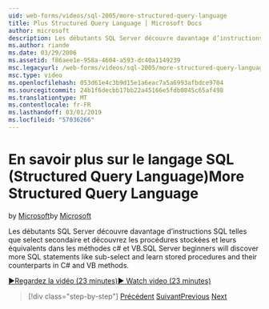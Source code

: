 ```yaml
---
uid: web-forms/videos/sql-2005/more-structured-query-language
title: Plus Structured Query Language | Microsoft Docs
author: microsoft
description: Les débutants SQL Server découvre davantage d’instructions SQL telles que select secondaire et découvrez les procédures stockées et leurs équivalents dans les méthodes c# et VB.
ms.author: riande
ms.date: 03/29/2006
ms.assetid: f86aee1e-958a-4604-a593-dc40a1149239
msc.legacyurl: /web-forms/videos/sql-2005/more-structured-query-language
msc.type: video
ms.openlocfilehash: 053d61e4c3b9d15e1a6eac7a5a6993afbdce9704
ms.sourcegitcommit: 24b1f6decbb17bb22a45166e5fdb0845c65af498
ms.translationtype: MT
ms.contentlocale: fr-FR
ms.lasthandoff: 03/01/2019
ms.locfileid: "57036266"
---
```

<a name="more-structured-query-language"></a><span data-ttu-id="42e62-103">En savoir plus sur le langage SQL (Structured Query Language)</span><span class="sxs-lookup"><span data-stu-id="42e62-103">More Structured Query Language</span></span>
====================
<span data-ttu-id="42e62-104">by [Microsoft](https://github.com/microsoft)</span><span class="sxs-lookup"><span data-stu-id="42e62-104">by [Microsoft](https://github.com/microsoft)</span></span>

<span data-ttu-id="42e62-105">Les débutants SQL Server découvre davantage d’instructions SQL telles que select secondaire et découvrez les procédures stockées et leurs équivalents dans les méthodes c# et VB.</span><span class="sxs-lookup"><span data-stu-id="42e62-105">SQL Server beginners will discover more SQL statements like sub-select and learn stored procedures and their counterparts in C# and VB methods.</span></span>

[<span data-ttu-id="42e62-106">&#9654;Regardez la vidéo (23 minutes)</span><span class="sxs-lookup"><span data-stu-id="42e62-106">&#9654; Watch video (23 minutes)</span></span>](https://channel9.msdn.com/Blogs/ASP-NET-Site-Videos/more-structured-query-language)

> [!div class="step-by-step"]
> <span data-ttu-id="42e62-107">[Précédent](manipulating-database-data.md)
> [Suivant](understanding-security-and-network-connectivity.md)</span><span class="sxs-lookup"><span data-stu-id="42e62-107">[Previous](manipulating-database-data.md)
[Next](understanding-security-and-network-connectivity.md)</span></span>
